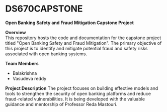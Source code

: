 # DS670CAPSTONE
**Open Banking Safety and Fraud Mitigation Capstone Project**

**Overview**  
This repository hosts the code and documentation for the capstone project titled "Open Banking Safety and Fraud Mitigation". The primary objective of this project is to identify and mitigate potential fraud and safety risks associated with open banking systems.

**Team Members**  
- Balakrishna 
- Vasudeva reddy   

**Project Description**
The project focuses on building effective models and tools to strengthen the security of open banking platforms and reduce fraud-related vulnerabilities. It is being developed with the valuable guidance and mentorship of Professor Reda Mastouri.
